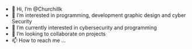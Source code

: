 - 👋 Hi, I’m @Churchillk
- 👀 I’m interested in programming, development graphic design and cyber Security
- 🌱 I’m currently interested in cybersecurity and programming 
- 💞️ I’m looking to collaborate on projects
- 📫 How to reach me ...


